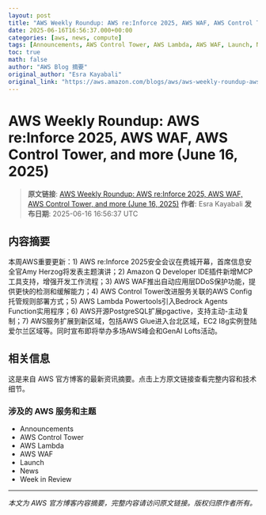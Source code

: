 ```yaml
---
layout: post
title: "AWS Weekly Roundup: AWS re:Inforce 2025, AWS WAF, AWS Control Tower, and more (June 16, 2025)"
date: 2025-06-16T16:56:37.000+00:00
categories: [aws, news, compute]
tags: [Announcements, AWS Control Tower, AWS Lambda, AWS WAF, Launch, News, Week in Review]
toc: true
math: false
author: "AWS Blog 摘要"
original_author: "Esra Kayabali"
original_link: "https://aws.amazon.com/blogs/aws/aws-weekly-roundup-aws-reinforce-2025-aws-waf-aws-control-tower-and-more-june-16-2025/"
---
```


# AWS Weekly Roundup: AWS re:Inforce 2025, AWS WAF, AWS Control Tower, and more (June 16, 2025)

> **原文链接**: [AWS Weekly Roundup: AWS re:Inforce 2025, AWS WAF, AWS Control Tower, and more (June 16, 2025)](https://aws.amazon.com/blogs/aws/aws-weekly-roundup-aws-reinforce-2025-aws-waf-aws-control-tower-and-more-june-16-2025/)
> **作者**: Esra Kayabali
> **发布日期**: 2025-06-16 16:56:37 UTC

## 内容摘要

本周AWS重要更新：1) AWS re:Inforce 2025安全会议在费城开幕，首席信息安全官Amy Herzog将发表主题演讲；2) Amazon Q Developer IDE插件新增MCP工具支持，增强开发工作流程；3) AWS WAF推出自动应用层DDoS保护功能，提供更快的检测和缓解能力；4) AWS Control Tower改进服务关联的AWS Config托管规则部署方式；5) AWS Lambda Powertools引入Bedrock Agents Function实用程序；6) AWS开源PostgreSQL扩展pgactive，支持主动-主动复制；7) AWS服务扩展到新区域，包括AWS Glue进入台北区域，EC2 I8g实例登陆爱尔兰区域等。同时宣布即将举办多场AWS峰会和GenAI Lofts活动。

## 相关信息

这是来自 AWS 官方博客的最新资讯摘要。点击上方原文链接查看完整内容和技术细节。

### 涉及的 AWS 服务和主题

- Announcements
- AWS Control Tower
- AWS Lambda
- AWS WAF
- Launch
- News
- Week in Review

---

*本文为 AWS 官方博客内容摘要，完整内容请访问原文链接。版权归原作者所有。*